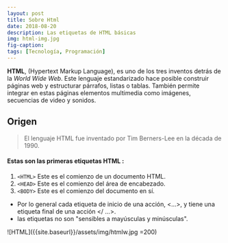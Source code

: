 ```yaml
---
layout: post
title: Sobre Html
date: 2018-08-20
description: Las etiquetas de HTML básicas
img: html-img.jpg 
fig-caption: 
tags: [Tecnología, Programación]
---
```


**HTML**, (Hypertext Markup Language), es uno de los tres inventos detrás de la *World Wide Web*. Este lenguaje estandarizado hace posible construir páginas web y estructurar párrafos, listas o tablas. También permite integrar en estas páginas elementos multimedia como imágenes, secuencias de video y sonidos.

## Origen
 
> El lenguaje HTML fue inventado por Tim Berners-Lee en la década de 1990.

#### Estas son las primeras etiquetas HTML :

1. `<HTML>` 	Este es el comienzo de un documento HTML.
2. `<HEAD>` 	Este es el comienzo del área de encabezado.
3. `<BODY>` 	Este es el comienzo del documento en sí.

* Por lo general cada etiqueta de inicio de una acción, <...>,  y tiene una etiqueta final de una acción </ ...>.
* las etiquetas no son "sensibles a mayúsculas y minúsculas".  

![HTML]({{site.baseurl}}/assets/img/htmlw.jpg =200)
